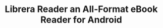 ---
layout: post
link: https://librera.mobi/
title: Librera Reader  an All-Format eBook Reader for Android
---
